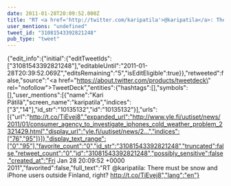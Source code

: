 ```yaml
---
date: 2011-01-28T20:09:52.000Z
title: "RT <a href='http://twitter.com/karipatila'>@karipatila</a>: There must be snow and iPhone users outside Finland, right? http://t.co/TiEvej8″"
user_mentions: "undefined"
tweet_id: "31081543392821248"
pub_type: "tweet"
---
```

{"edit_info":{"initial":{"editTweetIds":["31081543392821248"],"editableUntil":"2011-01-28T20:39:52.069Z","editsRemaining":"5","isEditEligible":true}},"retweeted":false,"source":"<a href=\"https://about.twitter.com/products/tweetdeck\" rel=\"nofollow\">TweetDeck</a>","entities":{"hashtags":[],"symbols":[],"user_mentions":[{"name":"Kari Pätilä","screen_name":"karipatila","indices":["3","14"],"id_str":"10135132","id":"10135132"}],"urls":[{"url":"http://t.co/TiEvej8","expanded_url":"http://www.yle.fi/uutiset/news/2011/01/consumer_agency_to_investigate_iphones_cold_weather_problem_2321429.html","display_url":"yle.fi/uutiset/news/2…","indices":["76","95"]}]},"display_text_range":["0","95"],"favorite_count":"0","id_str":"31081543392821248","truncated":false,"retweet_count":"0","id":"31081543392821248","possibly_sensitive":false,"created_at":"Fri Jan 28 20:09:52 +0000 2011","favorited":false,"full_text":"RT @karipatila: There must be snow and iPhone users outside Finland, right? http://t.co/TiEvej8","lang":"en"}
